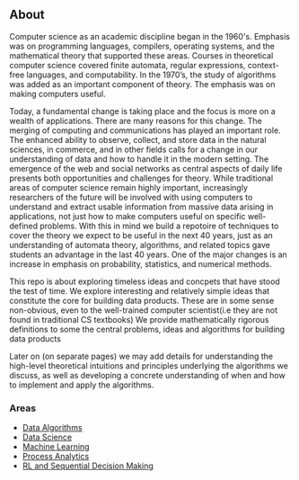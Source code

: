 
## About

Computer science as an academic discipline began in the 1960's. Emphasis was on programming languages, compilers, operating systems, and the mathematical theory that supported these areas. Courses in theoretical computer science covered finite automata, regular expressions, context-free languages, and computability. In the 1970’s, the study of algorithms was added as an important component of theory. The emphasis was on making computers useful. 

Today, a fundamental change is taking place and the focus is more on a wealth of applications. There are many reasons for this change. The merging of computing and communications has played an important role. The enhanced ability to observe, collect, and store data in the natural sciences, in commerce, and in other fields calls for a change in our understanding of data and how to handle it in the modern setting. The emergence of the web and social networks as central aspects of daily life presents both opportunities and challenges for theory. While traditional areas of computer science remain highly important, increasingly researchers of the future will be involved with using computers to understand and extract usable information from massive data arising in applications, not just how to make computers useful on specific well-defined problems. With this in mind we build a repotoire of techniques to cover the theory we expect to be useful in the next 40 years, just as an understanding of automata theory, algorithms, and related topics gave students an advantage in the last 40 years. One of the major changes is an increase in emphasis on probability, statistics, and numerical methods.



This repo is about exploring timeless ideas and concpets that have stood the test of time. We explore interesting and relatively simple ideas  that constitute the core for building data products. These are in some sense non-obvious,
even to the well-trained computer scientist(i.e they are not found in traditional CS textbooks) We provide   mathematically rigorous definitions to some the central problems, ideas and algorithms for building data products
 
Later on (on separate pages) we may add details for understanding the high-level theoretical intuitions and principles underlying the algorithms we discuss, as well as developing a concrete understanding of when and how to implement and apply the algorithms.


### Areas

- [Data Algorithms]()
- [Data Science](https://github.com/asjad99/Process_analytics_GYM/blob/master/docs/index.md)
- [Machine Learning](https://github.com/asjad99/Machine-Learning-GYM)
- [Process Analytics](https://github.com/asjad99/Process_analytics_GYM )
- [RL and Sequential Decision Making](https://github.com/asjad99/Reinforcement-Learning)



